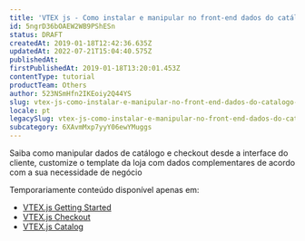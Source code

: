 ```yaml
---
title: 'VTEX js - Como instalar e manipular no front-end dados do catálogo e checkout'
id: 5ngrD36bOAEW2WB9PShESn
status: DRAFT
createdAt: 2019-01-18T12:42:36.635Z
updatedAt: 2022-07-21T15:04:40.575Z
publishedAt: 
firstPublishedAt: 2019-01-18T13:20:01.453Z
contentType: tutorial
productTeam: Others
author: 523NSmHfn2IKEoiy2Q44YS
slug: vtex-js-como-instalar-e-manipular-no-front-end-dados-do-catalogo-e-checkout
locale: pt
legacySlug: vtex-js-como-instalar-e-manipular-no-front-end-dados-do-catalogo-e-checkout
subcategory: 6XAvmMxp7yyY06ewYMuggs
---
```


Saiba como manipular dados de catálogo e checkout desde a interface do cliente, customize o template da loja com dados complementares de acordo com a sua necessidade de negócio

Temporariamente conteúdo disponível apenas em:
- [VTEX.js Getting Started](https://developers.vtex.com/vtex-rest-api/docs/vtexjs-1)
- [VTEX.js Checkout](https://developers.vtex.com/vtex-rest-api/docs/vtexjs-for-checkout)
- [VTEX.js Catalog](https://developers.vtex.com/vtex-rest-api/docs/vtexjs-for-catalog)
